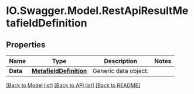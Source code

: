 # IO.Swagger.Model.RestApiResultMetafieldDefinition
## Properties

Name | Type | Description | Notes
------------ | ------------- | ------------- | -------------
**Data** | [**MetafieldDefinition**](MetafieldDefinition.md) | Generic data object. | 

[[Back to Model list]](../README.md#documentation-for-models) [[Back to API list]](../README.md#documentation-for-api-endpoints) [[Back to README]](../README.md)

